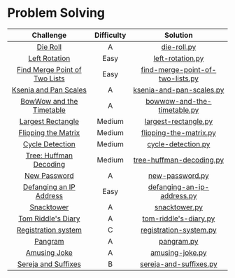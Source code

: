 # Problem Solving

| Challenge     | Difficulty    | Solution |
| :-------------: |:-------------:| :-----:|
| [Die Roll](http://codeforces.com/contest/9/problem/A)      | A | [die-roll.py](CS21-Science-Day-1/die-roll.py) |
| [Left Rotation](https://www.hackerrank.com/challenges/array-left-rotation/problem)   | Easy      |   [left-rotation.py](CS21-Science-Day-1/left-rotation.py) |
| [Find Merge Point of Two Lists](https://www.hackerrank.com/challenges/find-the-merge-point-of-two-joined-linked-lists/problem)     | Easy    | [find-merge-point-of-two-lists.py](CS21-Science-Day-2/find-merge-point-of-two-lists.py) |
| [Ksenia and Pan Scales](https://codeforces.com/contest/382/problem/A)     | A    | [ksenia-and-pan-scales.py](CS21-Science-Day-2/ksenia-and-pan-scales.py) |
| [BowWow and the Timetable](https://codeforces.com/contest/1204/problem/A)     | A    | [bowwow-and-the-timetable.py](CS21-Science-Day-3/bowwow-and-the-timetable.py) |
| [Largest Rectangle](https://www.hackerrank.com/challenges/largest-rectangle/problem)     | Medium    | [largest-rectangle.py](CS21-Science-Day-3/largest-rectangle.py) |
| [Flipping the Matrix](https://www.hackerrank.com/challenges/flipping-the-matrix/problem)     | Medium    | [flipping-the-matrix.py](CS21-Science-Day-5/flipping-the-matrix.py) |
| [Cycle Detection](https://www.hackerrank.com/challenges/detect-whether-a-linked-list-contains-a-cycle/problem)     | Medium    | [cycle-detection.py](CS21-Science-Day-5/cycle-detection.py) |
| [Tree: Huffman Decoding](https://www.hackerrank.com/challenges/tree-huffman-decoding/problem)     | Medium    | [tree-huffman-decoding.py](CS21-Science-Day-6/tree-huffman-decoding.py) |
| [New Password](http://codeforces.com/contest/770/problem/A)     | A    | [new-password.py](CS21-Science-Day-6/new-password.py) |
| [Defanging an IP Address](https://leetcode.com/problems/defanging-an-ip-address/)     | Easy    | [defanging-an-ip-address.py](CS21-Science-Day-8/defanging-an-ip-address.py) |
| [Snacktower](https://codeforces.com/problemset/problem/767/A)     | A    | [snacktower.py](CS21-Science-Day-8/snacktower.py) |
| [Tom Riddle's Diary](https://codeforces.com/contest/855/problem/A)     | A    | [tom-riddle's-diary.py](CS21-Science-Day-9/tom-riddle's-diary.py) |
| [Registration system](https://codeforces.com/contest/4/problem/C)     | C    | [registration-system.py](CS21-Science-Day-9/registration-system.py) |
| [Pangram](https://codeforces.com/problemset/problem/520/A)      | A | [pangram.py](CS21-Science-Day-10/pangram.py) |
| [Amusing Joke](https://codeforces.com/problemset/problem/141/A)      | A | [amusing-joke.py](CS21-Science-Day-10/amusing-joke.py) |
| [Sereja and Suffixes](https://codeforces.com/problemset/problem/368/B)      | B | [sereja-and-suffixes.py](CS21-Science-Day-11/sereja-and-suffixes.py) |

